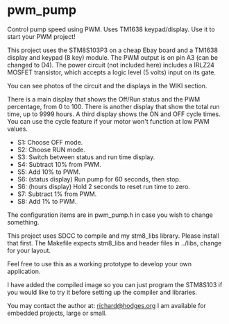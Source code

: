 # pwm_pump
Control pump speed using PWM. Uses TM1638 keypad/display. Use it to start your PWM project!

This project uses the STM8S103P3 on a cheap Ebay board and a TM1638 display and keypad (8 key) module. The PWM output is on
pin A3 (can be changed to D4). The power circuit (not included here) includes a IRLZ24 MOSFET transistor, which accepts
a logic level (5 volts) input on its gate.

You can see photos of the circuit and the displays in the WIKI section.

There is a main display that shows the Off/Run status and the PWM percentage,
from 0 to 100. There is another display that show the total run time,
up to 9999 hours. A third display shows the ON and OFF cycle times. You
can use the cycle feature if your motor won't function at low PWM values.

* S1: Choose OFF mode.
* S2: Choose RUN mode.
* S3: Switch between status and run time display.
* S4: Subtract 10% from PWM.
* S5: Add 10% to PWM.
* S6: (status display) Run pump for 60 seconds, then stop.
* S6: (hours display) Hold 2 seconds to reset run time to zero.
* S7: Subtract 1% from PWM.
* S8: Add 1% to PWM.

The configuration items are in pwm_pump.h in case you wish to change something.

This project uses SDCC to compile and my stm8_libs library. Please install that first.
The Makefile expects stm8_libs and header files in ../libs, change for your layout.

Feel free to use this as a working prototype to develop your own application.

I have added the compiled image so you can just program the STM8S103 if
you would like to try it before setting up the compiler and libraries.

You may contact the author at: richard@hodges.org
I am available for embedded projects, large or small.
